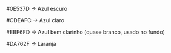 #0E537D → Azul escuro

#CDEAFC → Azul claro

#EBF6FD → Azul bem clarinho (quase branco, usado no fundo)

#DA762F → Laranja



